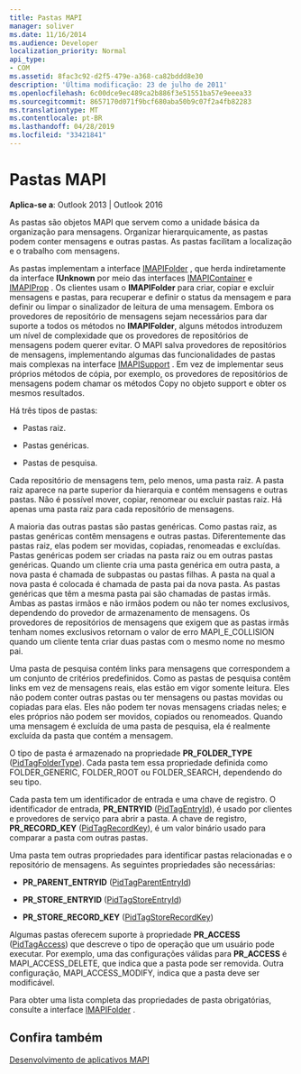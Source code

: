 ```yaml
---
title: Pastas MAPI
manager: soliver
ms.date: 11/16/2014
ms.audience: Developer
localization_priority: Normal
api_type:
- COM
ms.assetid: 8fac3c92-d2f5-479e-a368-ca82bddd8e30
description: 'Última modificação: 23 de julho de 2011'
ms.openlocfilehash: 6c00dce9ec489ca2b886f3e51551ba57e9eeea33
ms.sourcegitcommit: 8657170d071f9bcf680aba50b9c07f2a4fb82283
ms.translationtype: MT
ms.contentlocale: pt-BR
ms.lasthandoff: 04/28/2019
ms.locfileid: "33421841"
---
```

# <a name="mapi-folders"></a>Pastas MAPI

  
  
**Aplica-se a**: Outlook 2013 | Outlook 2016 
  
As pastas são objetos MAPI que servem como a unidade básica da organização para mensagens. Organizar hierarquicamente, as pastas podem conter mensagens e outras pastas. As pastas facilitam a localização e o trabalho com mensagens.
  
As pastas implementam a interface [IMAPIFolder](imapifolderimapicontainer.md) , que herda indiretamente da interface **IUnknown** por meio das interfaces [IMAPIContainer](imapicontainerimapiprop.md) e [IMAPIProp](imapipropiunknown.md) . Os clientes usam o **IMAPIFolder** para criar, copiar e excluir mensagens e pastas, para recuperar e definir o status da mensagem e para definir ou limpar o sinalizador de leitura de uma mensagem. Embora os provedores de repositório de mensagens sejam necessários para dar suporte a todos os métodos no **IMAPIFolder**, alguns métodos introduzem um nível de complexidade que os provedores de repositórios de mensagens podem querer evitar. O MAPI salva provedores de repositórios de mensagens, implementando algumas das funcionalidades de pastas mais complexas na interface [IMAPISupport](imapisupportiunknown.md) . Em vez de implementar seus próprios métodos de cópia, por exemplo, os provedores de repositórios de mensagens podem chamar os métodos Copy no objeto support e obter os mesmos resultados. 
  
Há três tipos de pastas:
  
- Pastas raiz.
    
- Pastas genéricas.
    
- Pastas de pesquisa.
    
Cada repositório de mensagens tem, pelo menos, uma pasta raiz. A pasta raiz aparece na parte superior da hierarquia e contém mensagens e outras pastas. Não é possível mover, copiar, renomear ou excluir pastas raiz. Há apenas uma pasta raiz para cada repositório de mensagens.
  
A maioria das outras pastas são pastas genéricas. Como pastas raiz, as pastas genéricas contêm mensagens e outras pastas. Diferentemente das pastas raiz, elas podem ser movidas, copiadas, renomeadas e excluídas. Pastas genéricas podem ser criadas na pasta raiz ou em outras pastas genéricas. Quando um cliente cria uma pasta genérica em outra pasta, a nova pasta é chamada de subpastas ou pastas filhas. A pasta na qual a nova pasta é colocada é chamada de pasta pai da nova pasta. As pastas genéricas que têm a mesma pasta pai são chamadas de pastas irmãs. Ambas as pastas irmãos e não irmãos podem ou não ter nomes exclusivos, dependendo do provedor de armazenamento de mensagens. Os provedores de repositórios de mensagens que exigem que as pastas irmãs tenham nomes exclusivos retornam o valor de erro MAPI_E_COLLISION quando um cliente tenta criar duas pastas com o mesmo nome no mesmo pai. 
  
Uma pasta de pesquisa contém links para mensagens que correspondem a um conjunto de critérios predefinidos. Como as pastas de pesquisa contêm links em vez de mensagens reais, elas estão em vigor somente leitura. Eles não podem conter outras pastas ou ter mensagens ou pastas movidas ou copiadas para elas. Eles não podem ter novas mensagens criadas neles; e eles próprios não podem ser movidos, copiados ou renomeados. Quando uma mensagem é excluída de uma pasta de pesquisa, ela é realmente excluída da pasta que contém a mensagem.
  
O tipo de pasta é armazenado na propriedade **PR_FOLDER_TYPE** ([PidTagFolderType](pidtagfoldertype-canonical-property.md)). Cada pasta tem essa propriedade definida como FOLDER_GENERIC, FOLDER_ROOT ou FOLDER_SEARCH, dependendo do seu tipo.
  
Cada pasta tem um identificador de entrada e uma chave de registro. O identificador de entrada, **PR_ENTRYID** ([PidTagEntryId](pidtagentryid-canonical-property.md)), é usado por clientes e provedores de serviço para abrir a pasta. A chave de registro, **PR_RECORD_KEY** ([PidTagRecordKey](pidtagrecordkey-canonical-property.md)), é um valor binário usado para comparar a pasta com outras pastas. 
  
Uma pasta tem outras propriedades para identificar pastas relacionadas e o repositório de mensagens. As seguintes propriedades são necessárias:
  
- **PR_PARENT_ENTRYID** ([PidTagParentEntryId](pidtagparententryid-canonical-property.md))
    
- **PR_STORE_ENTRYID** ([PidTagStoreEntryId](pidtagstoreentryid-canonical-property.md))
    
- **PR_STORE_RECORD_KEY** ([PidTagStoreRecordKey](pidtagstorerecordkey-canonical-property.md))
    
Algumas pastas oferecem suporte à propriedade **PR_ACCESS** ([PidTagAccess](pidtagaccess-canonical-property.md)) que descreve o tipo de operação que um usuário pode executar. Por exemplo, uma das configurações válidas para **PR_ACCESS** é MAPI_ACCESS_DELETE, que indica que a pasta pode ser removida. Outra configuração, MAPI_ACCESS_MODIFY, indica que a pasta deve ser modificável. 
  
Para obter uma lista completa das propriedades de pasta obrigatórias, consulte a interface [IMAPIFolder](imapifolderimapicontainer.md) . 
  
## <a name="see-also"></a>Confira também



[Desenvolvimento de aplicativos MAPI](mapi-application-development.md)

